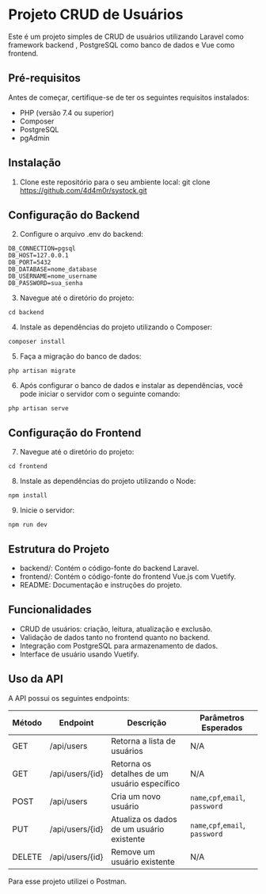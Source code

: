 # Projeto CRUD de Usuários

Este é um projeto simples de CRUD de usuários utilizando Laravel como framework backend , PostgreSQL como banco de dados e Vue como frontend.

## Pré-requisitos

Antes de começar, certifique-se de ter os seguintes requisitos instalados:

- PHP (versão 7.4 ou superior)
- Composer
- PostgreSQL
- pgAdmin

## Instalação

1. Clone este repositório para o seu ambiente local:
git clone https://github.com/4d4m0r/systock.git

## Configuração do Backend
2. Configure o arquivo .env do backend:
```
DB_CONNECTION=pgsql
DB_HOST=127.0.0.1
DB_PORT=5432
DB_DATABASE=nome_database
DB_USERNAME=nome_username
DB_PASSWORD=sua_senha
```
3. Navegue até o diretório do projeto:
```
cd backend
```
4. Instale as dependências do projeto utilizando o Composer:

```
composer install
```
5. Faça a migração do banco de dados:
```
php artisan migrate
```
6. Após configurar o banco de dados e instalar as dependências, você pode iniciar o servidor com o seguinte comando:
```
php artisan serve
```
## Configuração do Frontend
7. Navegue até o diretório do projeto:
```
cd frontend
```
8. Instale as dependências do projeto utilizando o Node:
```
npm install
```
9. Inicie o servidor:
```
npm run dev
```

## Estrutura do Projeto
- backend/: Contém o código-fonte do backend Laravel.
- frontend/: Contém o código-fonte do frontend Vue.js com Vuetify.
- README: Documentação e instruções do projeto.

## Funcionalidades
- CRUD de usuários: criação, leitura, atualização e exclusão.
- Validação de dados tanto no frontend quanto no backend.
- Integração com PostgreSQL para armazenamento de dados.
- Interface de usuário usando Vuetify.

## Uso da API

A API possui os seguintes endpoints:

| Método | Endpoint               | Descrição                                       | Parâmetros Esperados                      |
|--------|------------------------|-------------------------------------------------|-------------------------------------------|
| GET    | /api/users             | Retorna a lista de usuários                     | N/A                                       |
| GET    | /api/users/{id}        | Retorna os detalhes de um usuário específico    | N/A                                       |
| POST   | /api/users             | Cria um novo usuário                            | `name`,`cpf`,`email`, `password`          |
| PUT    | /api/users/{id}        | Atualiza os dados de um usuário existente       | `name`,`cpf`,`email`, `password`          |
| DELETE | /api/users/{id}        | Remove um usuário existente                     | N/A                                       |

Para esse projeto utilizei o Postman.



